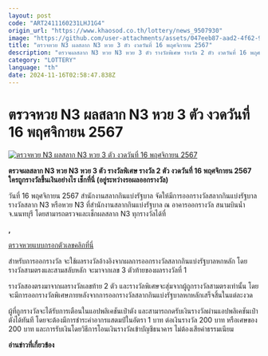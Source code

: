 ```yaml
---
layout: post
code: "ART2411160231LHJ1G4"
origin_url: "https://www.khaosod.co.th/lottery/news_9507930"
image: "https://github.com/user-attachments/assets/047eeb87-aad2-4f62-9f27-62fe0034b195"
title: "ตรวจหวย N3 ผลสลาก N3 หวย 3 ตัว งวดวันที่ 16 พฤศจิกายน 2567"
description: "ตรวจผลสลาก N3 หวย N3 หวย 3 ตัว รางวัลพิเศษ รางวัล 2 ตัว งวดวันที่ 16 พฤศจิกายน 2567 ใครถูกรางวัลขึ้นเงินอย่างไร เช็กที่นี่"
category: "LOTTERY"
language: "th"
date: 2024-11-16T02:58:47.838Z
---
```


# ตรวจหวย N3 ผลสลาก N3 หวย 3 ตัว งวดวันที่ 16 พฤศจิกายน 2567

[![ตรวจหวย N3 ผลสลาก N3 หวย 3 ตัว งวดวันที่ 16 พฤศจิกายน 2567](https://www.khaosod.co.th/wpapp/uploads/2024/11/N3-lottery1.jpg "ตรวจหวย N3 ผลสลาก N3 หวย 3 ตัว งวดวันที่ 16 พฤศจิกายน 2567")](https://www.khaosod.co.th/wpapp/uploads/2024/11/N3-lottery1.jpg)

**ตรวจผลสลาก N3 หวย N3 หวย 3 ตัว รางวัลพิเศษ รางวัล 2 ตัว งวดวันที่ 16 พฤศจิกายน 2567 ใครถูกรางวัลขึ้นเงินอย่างไร เช็กที่นี่ (อยู่ระหว่างรอผลออกรางวัล)**

วันที่ 16 พฤศจิกายน 2567 สำนักงานสลากกินแบ่งรัฐบาล จัดให้มีการออกรางวัลสลากกินแบ่งรัฐบาล รางวัลสลาก N3 หรือหวย N3 ที่สำนักงานสลากกินแบ่งรัฐบาล ณ อาคารออกรางวัล สนามบินน้ำ จ.นนทบุรี โดยสามารถตรวจและเช็กผลสลาก N3 ทุกรางวัลได้ที่





**,**



[ตรวจหวยแบบกรอกตัวเลขคลิกที่นี่](https://www.khaosod.co.th/lottery)

สำหรับการออกรางวัล จะใช้ผลรางวัลอ้างอิงจากผลการออกรางวัลสลากกินแบ่งรัฐบาลหกหลัก โดยรางวัลสามตรงและสามสลับหลัก จะมาจากเลข 3 ตัวท้ายของผลรางวัลที่ 1

รางวัลสองตรงมาจากผลรางวัลเลขท้าย 2 ตัว และรางวัลพิเศษจะสุ่มจากผู้ถูกรางวัลสามตรงเท่านั้น โดยจะมีการออกรางวัลพิเศษภายหลังจากการออกรางวัลสลากกินแบ่งรัฐบาลหกหลักเสร็จสิ้นในแต่ละงวด

ผู้ที่ถูกรางวัลจะได้รับการเตือนในแอปพลิเคชันเป๋าตัง และสามารถกดรับเงินรางวัลผ่านแอปพลิเคชันเป๋าตังได้ทันที โดยจะต้องมีการชำระค่าอากรแสตมป์ในอัตรา 1 บาท ต่อเงินรางวัล 200 บาท หรือเศษของ 200 บาท และการรับเงินโดยวิธีการโอนเงินรางวัลเข้าบัญชีธนาคาร ไม่ต้องเสียค่าธรรมเนียม

**อ่านข่าวที่เกี่ยวข้อง**
